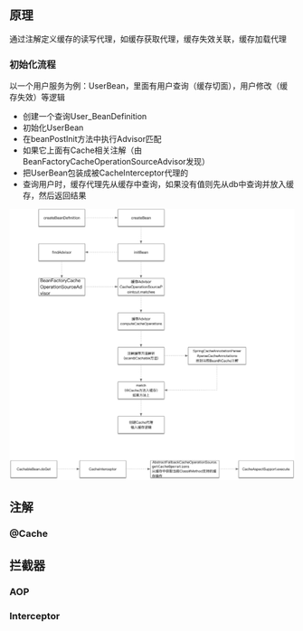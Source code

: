 ## 原理

通过注解定义缓存的读写代理，如缓存获取代理，缓存失效关联，缓存加载代理

### 初始化流程

以一个用户服务为例：UserBean，里面有用户查询（缓存切面），用户修改（缓存失效）等逻辑

* 创建一个查询User\_BeanDefinition
* 初始化UserBean
* 在beanPostInit方法中执行Advisor匹配
* 如果它上面有Cache相关注解（由BeanFactoryCacheOperationSourceAdvisor发现）
* 把UserBean包装成被CacheInterceptor代理的
* 查询用户时，缓存代理先从缓存中查询，如果没有值则先从db中查询并放入缓存，然后返回结果

![](/assets/spring/spring-cache-init.png)

## 注解

### @Cache

## 拦截器

### AOP

### Interceptor





